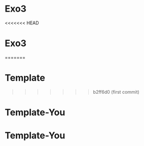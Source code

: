 # Exo3
<<<<<<< HEAD
# Exo3
=======
# Template
>>>>>>> b2ff6d0 (first commit)
# Template-You
# Template-You
